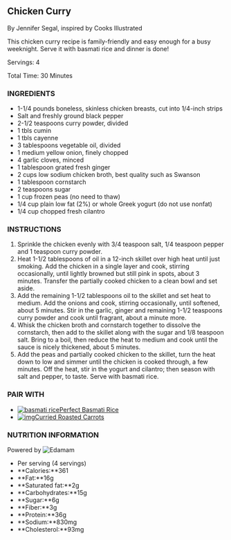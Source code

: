 ## Chicken Curry

By Jennifer Segal, inspired by Cooks Illustrated

This chicken curry recipe is family-friendly and easy enough for a busy weeknight. Serve it with basmati rice and dinner is done!

Servings: 4

Total Time: 30 Minutes

### INGREDIENTS

- 1-1/4 pounds boneless, skinless chicken breasts, cut into 1/4-inch strips
- Salt and freshly ground black pepper
- 2-1/2 teaspoons curry powder, divided
- 1 tbls cumin
- 1 tbls cayenne
- 3 tablespoons vegetable oil, divided
- 1 medium yellow onion, finely chopped
- 4 garlic cloves, minced
- 1 tablespoon grated fresh ginger
- 2 cups low sodium chicken broth, best quality such as Swanson
- 1 tablespoon cornstarch
- 2 teaspoons sugar
- 1 cup frozen peas (no need to thaw)
- 1/4 cup plain low fat (2%) or whole Greek yogurt (do not use nonfat)
- 1/4 cup chopped fresh cilantro

### INSTRUCTIONS

1. Sprinkle the chicken evenly with 3/4 teaspoon salt, 1/4 teaspoon pepper and 1 teaspoon curry powder.
2. Heat 1-1/2 tablespoons of oil in a 12-inch skillet over high heat until just smoking. Add the chicken in a single layer and cook, stirring occasionally, until lightly browned but still pink in spots, about 3 minutes. Transfer the partially cooked chicken to a clean bowl and set aside.
3. Add the remaining 1-1/2 tablespoons oil to the skillet and set heat to medium. Add the onions and cook, stirring occasionally, until softened, about 5 minutes. Stir in the garlic, ginger and remaining 1-1/2 teaspoons curry powder and cook until fragrant, about a minute more.
4. Whisk the chicken broth and cornstarch together to dissolve the cornstarch, then add to the skillet along with the sugar and 1/8 teaspoon salt. Bring to a boil, then reduce the heat to medium and cook until the sauce is nicely thickened, about 5 minutes.
5. Add the peas and partially cooked chicken to the skillet, turn the heat down to low and simmer until the chicken is cooked through, a few minutes. Off the heat, stir in the yogurt and cilantro; then season with salt and pepper, to taste. Serve with basmati rice.

### PAIR WITH

- [![basmati rice](https://www.onceuponachef.com/images/2013/12/basmati-rice-227x307.jpg)Perfect Basmati Rice](https://www.onceuponachef.com/recipes/perfect-basmati-rice.html)
- [![img](https://www.onceuponachef.com/images/2013/03/curried-roasted-carrots-227x307.jpeg)Curried Roasted Carrots](https://www.onceuponachef.com/recipes/curried-roasted-carrots.html)

### NUTRITION INFORMATION

Powered by ![Edamam](https://www.onceuponachef.com/wp-content/themes/ouac2018/images/edamam.png)

- Per serving (4 servings)
- **Calories:**361
- **Fat:**16g
- **Saturated fat:**2g
- **Carbohydrates:**15g
- **Sugar:**6g
- **Fiber:**3g
- **Protein:**36g
- **Sodium:**830mg
- **Cholesterol:**93mg